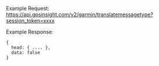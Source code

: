Example Request: https://api.gpsinsight.com/v2/garmin/translatemessagetype?session_token=xxxx

Example Response:

    {
      head: { .... },
      data: false
    }
